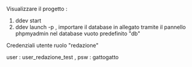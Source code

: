 Visualizzare il progetto :

1) ddev start
2) ddev launch -p , importare il database in allegato tramite il pannello phpmyadmin nel database vuoto predefinito "db"

Credenziali utente ruolo "redazione" 

user : user_redazione_test ,
psw : gattogatto
